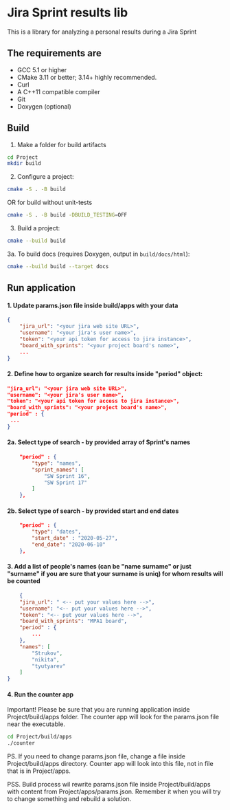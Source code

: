 # Jira Sprint results lib

This is a library for analyzing a personal results during a Jira Sprint

## The requirements are

* GCC 5.1 or higher
* CMake 3.11 or better; 3.14+ highly recommended.
* Curl
* A C++11 compatible compiler
* Git
* Doxygen (optional)

## Build

1. Make a folder for build artifacts

```bash
cd Project
mkdir build
```

2. Configure a project:

```bash
cmake -S . -B build
```

OR for build without unit-tests 

```bash
cmake -S . -B build -DBUILD_TESTING=OFF
```

3. Build a project:

```bash
cmake --build build
```

3a. To build docs (requires Doxygen, output in `build/docs/html`):

```bash
cmake --build build --target docs
```

## Run application

#### 1. Update params.json file inside build/apps with your data

```json
{
    "jira_url": "<your jira web site URL>",
    "username": "<your jira's user name>",
    "token": "<your api token for access to jira instance>",
    "board_with_sprints": "<your project board's name>",
    ...
}
```

#### 2. Define how to organize search for results inside "period" object:

``` json
"jira_url": "<your jira web site URL>",
"username": "<your jira's user name>",
"token": "<your api token for access to jira instance>",
"board_with_sprints": "<your project board's name>",
"period" : {
 ...
}
```

#### 2a. Select type of search - by provided array of Sprint's names

```json
    "period" : {
        "type": "names",
        "sprint_names": [
            "SW Sprint 16",
            "SW Sprint 17"
        ]
    },
```
#### 2b. Select type of search - by provided start and end dates

```json
    "period" : {
        "type": "dates",
        "start_date" : "2020-05-27",
        "end_date": "2020-06-10"
    },
```

#### 3. Add a list of people's names (can be "name surname" or just "surname" if you are sure that your surname is uniq) for whom results will be counted

```json
    {
    "jira_url": " <-- put your values here -->",
    "username": "<-- put your values here -->",
    "token": "<-- put your values here -->",
    "board_with_sprints": "MPA1 board",
    "period" : {
        ...
    },
    "names": [
        "Strukov",
        "nikita",
        "tyutyarev"
    ]
}
```

#### 4. Run the counter app

Important! Please be sure that you are running application inside Project/build/apps folder. The counter app will look for the params.json file near the executable.

```bash
cd Project/build/apps
./counter
```

PS. If you need to change params.json file, change a file inside Project/build/apps directory. Counter app will look into this file, not in file that is in Project/apps.

PSS. Build process wil rewrite params.json file inside Project/build/apps with content from Project/apps/params.json. Remember it when you will try to change something and rebuild a solution.
